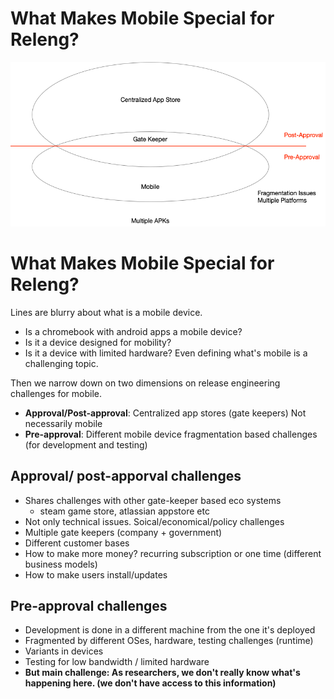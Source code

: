 # What Makes Mobile Special for Releng?

![Overview](mobile.png)


# What Makes Mobile Special for Releng?

Lines are blurry about what is a mobile device. 
* Is a chromebook with android apps a mobile device?
* Is it a device designed for mobility?
* Is it a device with limited hardware?
Even defining what's mobile is a challenging topic.

Then we narrow down on two dimensions on release engineering challenges for mobile.
* **Approval/Post-approval**: Centralized app stores (gate keepers) Not necessarily mobile
* **Pre-approval**: Different mobile device fragmentation based challenges (for development and testing)

## Approval/ post-apporval challenges

* Shares challenges with other gate-keeper based eco systems
    * steam game store, atlassian appstore etc
* Not only technical issues. Soical/economical/policy challenges
* Multiple gate keepers (company + government)
* Different customer bases
* How to make more money? recurring subscription or one time (different business models)
* How to make users install/updates

## Pre-approval challenges

* Development is done in a different machine from the one it's deployed
* Fragmented by different OSes, hardware, testing challenges (runtime)
* Variants in devices
* Testing for low bandwidth / limited hardware
* **But main challenge: As researchers, we don't really know what's happening here. (we don't have access to this information)**



